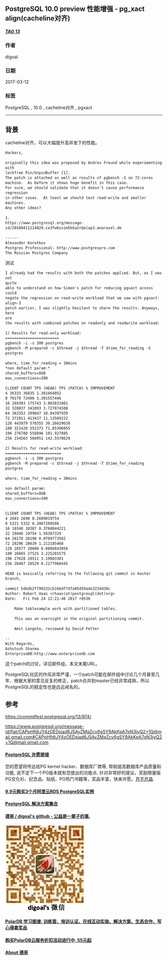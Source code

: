 ## PostgreSQL 10.0 preview 性能增强 - pg_xact align(cacheline对齐)  
##### [TAG 13](../class/13.md)
                                        
### 作者                                                                                     
digoal                                   
                                          
### 日期                                     
2017-03-12                                    
                                      
### 标签                                   
PostgreSQL , 10.0 , cacheline对齐 , pgxact  
                                        
----                                  
                                           
## 背景                 
cacheline对齐，可以大幅提升高并发下的性能。  
        
```        
Hackers,  
  
originally this idea was proposed by Andres Freund while experimenting with  
lockfree Pin/UnpinBuffer [1].  
The patch is attached as well as results of pgbench -S on 72-cores  
machine.  As before it shows huge benefit in this case.  
For sure, we should validate that it doesn't cause performance regression  
in other cases.  At least we should test read-write and smaller machines.  
Any other ideas?  
  
1.  
https://www.postgresql.org/message-id/20160411214029.ce3fw6zxim5k6a2r@alap3.anarazel.de  
  
------  
Alexander Korotkov  
Postgres Professional: http://www.postgrespro.com  
The Russian Postgres Company  
```          
  
测试  
  
```
I already had the results with both the patches applied. But, as I was not
quite
able to understand on how Simon's patch for reducing pgxact access could
negate the regression on read-write workload that we saw with pgxact-align-3
patch earlier, I was slightly hesitant to share the results. Anyways, here
are
the results with combined patches on readonly and readwrite workload:

1) Results for read-only workload:
========================
pgbench -i -s 300 postgres
pgbench -M prepared -c $thread -j $thread -T $time_for_reading -S postgres

where, time_for_reading = 10mins
*non default param:*
shared_buffers=8GB
max_connections=300

CLIENT COUNT TPS (HEAD) TPS (PATCH) % IMPROVEMENT
4 36333 36835 1.381664052
8 70179 72496 3.301557446
16 169303 175743 3.803831001
32 328837 341093 3.727074508
64 363352 399847 10.04397939
72 372011 413437 11.13569222
128 443979 578355 30.26629638
180 321420 552373 71.85396055
196 276780 558896 101.927885
256 234563 568951 142.5578629

2) Results for read-write workload:
=========================
pgbench -i -s 300 postgres
pgbench -M prepared -c $thread -j $thread -T $time_for_reading  postgres

where, time_for_reading = 30mins

non default param:
shared_buffers=8GB
max_connections=300


CLIENT COUNT TPS (HEAD) TPS (PATCH) % IMPROVEMENT
4 2683 2690 0.2609019754
8 5321 5332 0.2067280586
16 10348 10387 0.3768844221
32 19446 19754 1.58387329
64 28178 28198 0.0709773582
72 28296 28639 1.212185468
128 28577 28600 0.0804843056
180 26665 27525 3.225201575
196 27628 28511 3.19603301
256 28467 28529 0.2177960445

HEAD is basically referring to the following git commit in master branch,

commit 5dbdb2f799232cb1b6df7d7a85d59ade3234d30c
Author: Robert Haas <rhaas(at)postgresql(dot)org>
Date:   Fri Feb 24 12:21:46 2017 +0530

    Make tablesample work with partitioned tables.

    This was an oversight in the original partitioning commit.

    Amit Langote, reviewed by David Fetter

--
With Regards,
Ashutosh Sharma
EnterpriseDB:http://www.enterprisedb.com
```
  
这个patch的讨论，详见邮件组，本文末尾URL。  
  
PostgreSQL社区的作风非常严谨，一个patch可能在邮件组中讨论几个月甚至几年，根据大家的意见反复的修正，patch合并到master已经非常成熟，所以PostgreSQL的稳定性也是远近闻名的。  
          
## 参考          
https://commitfest.postgresql.org/13/974/  
  
https://www.postgresql.org/message-id/flat/CAPpHfdtJY4zOEDsjad6J5AyZMqZcv6gSY9AkKpA7qN3jyQ2+1Q@mail.gmail.com#CAPpHfdtJY4zOEDsjad6J5AyZMqZcv6gSY9AkKpA7qN3jyQ2+1Q@mail.gmail.com  
  
  
  
  
  
  
  
  
  
  
  
  
  
  
  
  
  
  
  
  
  
  
  
  
  
  
  
  
  
  
  
  
  
  
  
  
  
  
  
  
  
  
  
  
  
  
  
  
  
  
  
  
  
  
  
  
  
  
  
  
  
  
  
  
  
  
  
  
  
  
  
  
  
#### [PostgreSQL 许愿链接](https://github.com/digoal/blog/issues/76 "269ac3d1c492e938c0191101c7238216")
您的愿望将传达给PG kernel hacker、数据库厂商等, 帮助提高数据库产品质量和功能, 说不定下一个PG版本就有您提出的功能点. 针对非常好的提议，奖励限量版PG文化衫、纪念品、贴纸、PG热门书籍等，奖品丰富，快来许愿。[开不开森](https://github.com/digoal/blog/issues/76 "269ac3d1c492e938c0191101c7238216").  
  
  
#### [9.9元购买3个月阿里云RDS PostgreSQL实例](https://www.aliyun.com/database/postgresqlactivity "57258f76c37864c6e6d23383d05714ea")
  
  
#### [PostgreSQL 解决方案集合](https://yq.aliyun.com/topic/118 "40cff096e9ed7122c512b35d8561d9c8")
  
  
#### [德哥 / digoal's github - 公益是一辈子的事.](https://github.com/digoal/blog/blob/master/README.md "22709685feb7cab07d30f30387f0a9ae")
  
  
![digoal's wechat](../pic/digoal_weixin.jpg "f7ad92eeba24523fd47a6e1a0e691b59")
  
  
#### [PolarDB 学习图谱: 训练营、培训认证、在线互动实验、解决方案、生态合作、写心得拿奖品](https://www.aliyun.com/database/openpolardb/activity "8642f60e04ed0c814bf9cb9677976bd4")
  
  
#### [购买PolarDB云服务折扣活动进行中, 55元起](https://www.aliyun.com/activity/new/polardb-yunparter?userCode=bsb3t4al "e0495c413bedacabb75ff1e880be465a")
  
  
#### [About 德哥](https://github.com/digoal/blog/blob/master/me/readme.md "a37735981e7704886ffd590565582dd0")
  
